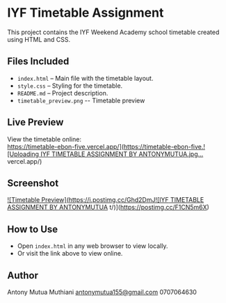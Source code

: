 # IYF Timetable Assignment

This project contains the IYF Weekend Academy school timetable created using HTML and CSS.

## Files Included
- `index.html` – Main file with the timetable layout.
- `style.css` – Styling for the timetable.
- `README.md` – Project description.
- `timetable_preview.png` -- Timetable preview

## Live Preview
View the timetable online:  
[https://timetable-ebon-five.vercel.app/](https://timetable-ebon-five.![Uploading IYF TIMETABLE ASSIGNMENT BY ANTONYMUTUA.jpg…]()
vercel.app/)

## Screenshot
[![Timetable Preview](https://i.postimg.cc/Ghd2DmJ![IYF TIMETABLE ASSIGNMENT BY ANTONYMUTUA](https://github.com/user-attachments/assets/b06da968-59d6-4587-8dd0-5c93f3836172)
t/)](https://postimg.cc/F1CN5m6X)

## How to Use
- Open `index.html` in any web browser to view locally.
- Or visit the link above to view online.

## Author
Antony Mutua Muthiani
antonymutua155@gmail.com
0707064630

